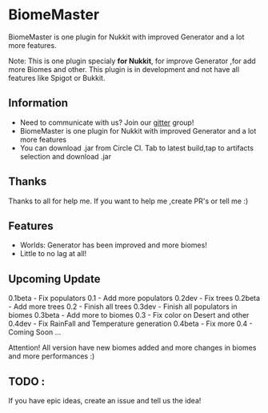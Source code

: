 # BiomeMaster
BiomeMaster is one plugin for Nukkit with improved Generator and a lot more features.

Note: This is one plugin specialy **for Nukkit**, for improve Generator ,for add more Biomes and other.
This plugin is in development and not have all features like Spigot or Bukkit.

## Information

- Need to communicate with us? Join our [gitter](https://gitter.im/BiomeMaster) group!
- BiomeMaster is one plugin for Nukkit with improved Generator and a lot more features
- You can download .jar from Circle CI. Tab to latest build,tap to artifacts selection and download .jar

## Thanks

Thanks to all for help me. If you want to help me ,create PR's or tell me :)

## Features

- Worlds: Generator has been improved and more biomes!
- Little to no lag at all!

## Upcoming Update

0.1beta - Fix populators
0.1 - Add more populators
0.2dev - Fix trees
0.2beta - Add more trees
0.2 - Finish all trees
0.3dev - Finish all populators in biomes
0.3beta - Add more to biomes
0.3 - Fix color on Desert and other
0.4dev - Fix RainFall and Temperature generation
0.4beta - Fix more
0.4 - Coming Soon
 ...

Attention! All version have new biomes added and more changes in biomes and more performances :)
 
## TODO :

 If you have epic ideas, create an issue and tell us the idea!
